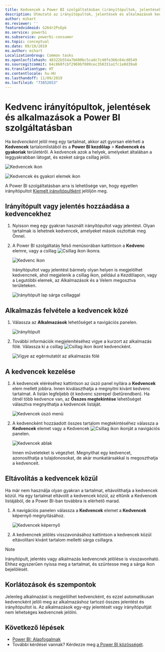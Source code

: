 ```yaml
---
title: Kedvencek a Power BI szolgáltatásban (irányítópultok, jelentések és alkalmazások)
description: Útmutató az irányítópultok, jelentések és alkalmazások kedvencekhez történő hozzáadásához a Power BI szolgáltatásban – dokumentáció
author: mihart
ms.reviewer: ''
featuredvideoid: G26dr2PsEpk
ms.service: powerbi
ms.subservice: powerbi-consumer
ms.topic: conceptual
ms.date: 09/19/2019
ms.author: mihart
LocalizationGroup: Common tasks
ms.openlocfilehash: 48322b554a7b600bc5cadc7c40fe366c64cd8549
ms.sourcegitcommit: 64c860fcbf2969bf089cec358331a1fc1e0d39a8
ms.translationtype: HT
ms.contentlocale: hu-HU
ms.lasthandoff: 11/09/2019
ms.locfileid: "73852653"
---
```

# <a name="favorite-dashboards-reports-and-apps-in-the-power-bi-service"></a>Kedvenc irányítópultok, jelentések és alkalmazások a Power BI szolgáltatásban
Ha *kedvencként* jelöl meg egy tartalmat, akkor azt gyorsan elérheti a **Kedvencek** tartalomlistából és a **Power BI kezdőlap** > **Kedvencek és gyakoriak** területéről. A kedvencek azok a helyek, amelyeket általában a leggyakrabban látogat, és ezeket sárga csillag jelöli.

   ![Kedvencek ikon](./media/end-user-favorite/power-bi-favorite-nav.png)

   ![Kedvencek és gyakori elemek ikon](./media/end-user-favorite/power-bi-home.png)

A Power BI szolgáltatásban arra is lehetősége van, hogy egyetlen irányítópultot [Kiemelt irányítópultként](end-user-featured.md) jelöljön meg.

## <a name="add-a-dashboard-or-report-as-a-favorite"></a>Irányítópult vagy jelentés hozzáadása a kedvencekhez

1. Nyisson meg egy gyakran használt irányítópultot vagy jelentést. Olyan tartalmak is lehetnek kedvencek, amelyeket mások osztottak meg Önnel.

2. A Power BI szolgáltatás felső menüsorában kattintson a **Kedvenc** elemre, vagy a csillag ![Csillag ikon](./media/end-user-favorite/power-bi-favorite-icon.png) ikonra.
   
   ![Kedvenc ikon](./media/end-user-favorite/power-bi-favorite.png)
   
   Irányítópultot vagy jelentést bármely olyan helyen is megjelölhet kedvencnek, ahol megjelenik a csillag ikon, például a Kezdőlapon, vagy a Legutóbbi elemek, az Alkalmazások és a Velem megosztva területeken. 
   
   ![Irányítópult lap sárga csillaggal](./media/end-user-favorite/power-bi-recent.png)

## <a name="add-an-app-as-a-favorite"></a>Alkalmazás felvétele a kedvencek közé

1. Válassza az **Alkalmazások** lehetőséget a navigációs panelen.

   ![Irányítópult](./media/end-user-favorite/power-bi-app.png)

2. További információk megjelenítéséhez vigye a kurzort az alkalmazás fölé. Válassza ki a csillag ![Csillag ikon](./media/end-user-favorite/power-bi-favorite-icon.png) ikont kedvencként.
   
   ![Vigye az egérmutatót az alkalmazás fölé](./media/end-user-favorite/power-bi-hover-app.png)

## <a name="work-with-favorites"></a>A kedvencek kezelése
1. A kedvencek eléréséhez kattintson az úszó panel nyilára a **Kedvencek** elem mellett jobbra. Innen kiválaszthatja a megnyitni kívánt kedvenc tartalmat. A listán legfeljebb öt kedvenc szerepel (betűrendben). Ha ötnél több kedvence van, az **Összes megtekintése** lehetőséget választva megnyithatja a kedvencek listáját. 
   
   ![Kedvencek úszó menü](./media/end-user-favorite/power-bi-favorite-flyout.png)
2. A kedvencként hozzáadott összes tartalom megtekintéséhez válassza a **Kedvencek** elemet vagy a Kedvencek ![Csillag ikon](./media/end-user-favorite/power-bi-favorites-icon.png) ikonját a navigációs panelen. 
   
    ![Kedvencek ablak](./media/end-user-favorite/power-bi-fav-screen.png)
   
   Innen műveleteket is végezhet. Megnyithat egy kedvencet, azonosíthatja a tulajdonosokat, de akár munkatársakkal is megoszthatja a kedvenceit.

## <a name="unfavorite-content"></a>Eltávolítás a kedvencek közül
Ha már nem használja olyan gyakran a tartalmat, eltávolíthatja a kedvencek közül. Ha egy tartalmat eltávolít a kedvencek közül, az eltűnik a Kedvencek listájából, de a Power BI-ban továbbra is elérhető marad.

1. A navigációs panelen válassza a **Kedvencek** elemet a **Kedvencek** képernyő megnyitásához.
   
   ![Kedvencek képernyő](./media/end-user-favorite/power-bi-un-favorite.png)
2. A kedvencnek jelölés visszavonásához kattintson a kedvencek közül eltávolítani kívánt tartalom melletti sárga csillagra.

> [!NOTE]
> Irányítópult, jelentés vagy alkalmazás kedvencnek jelölése is visszavonható. Ehhez egyszerűen nyissa meg a tartalmat, és szüntesse meg a sárga ikon bejelölését. 
> 
> 
## <a name="limitations-and-considerations"></a>Korlátozások és szempontok
Jelenleg alkalmazást is megjelölhet kedvencként, és ezzel automatikusan kedvencként jelöli meg az alkalmazáshoz tartozó összes jelentést és irányítópultot is. Az alkalmazások egy-egy jelentését vagy irányítópultját nem lehetséges kedvencnek jelölni. 

## <a name="next-steps"></a>Következő lépések
- [Power BI: Alapfogalmak](end-user-basic-concepts.md)
- További kérdései vannak? Kérdezze meg [a Power BI közösségét](https://community.powerbi.com/).

